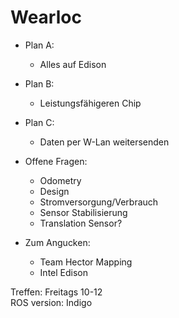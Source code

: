 # Wearloc

* Plan A:
    * Alles auf Edison
* Plan B:
    * Leistungsfähigeren Chip
* Plan C:
    * Daten per W-Lan weitersenden

* Offene Fragen:
    * Odometry
    * Design
    * Stromversorgung/Verbrauch
    * Sensor Stabilisierung
    * Translation Sensor?

* Zum Angucken:
    * Team Hector Mapping
    * Intel Edison

Treffen: Freitags 10-12  
ROS version: Indigo

